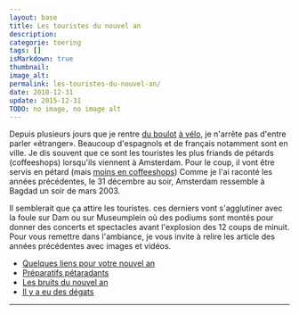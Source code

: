```yaml
---
layout: base
title: Les touristes du nouvel an
description: 
categorie: toering
tags: []
isMarkdown: true
thumbnail: 
image_alt: 
permalink: les-touristes-du-nouvel-an/
date: 2010-12-31
update: 2015-12-31
TODO: no image, no image alt
---
```




Depuis plusieurs jours que je rentre [du boulot](/mon-nouveau-boulot-3) [à vélo](/drooderfiets-mon-nouveau-velo), je n'arrête pas d'entre parler «étranger». Beaucoup d'espagnols et de français notamment sont en ville. Je dis souvent que ce sont les touristes les plus friands de pétards (coffeeshops) lorsqu'ils viennent à Amsterdam. Pour le coup, il vont être servis en pétard (mais [moins en coffeeshops](/quand-les-coffee-shop-fermeront)) Comme je l'ai raconté les années précédentes, le 31 décembre au soir, Amsterdam ressemble à Bagdad un soir de mars 2003.

Il semblerait que ça attire les touristes. ces derniers vont s'agglutiner avec la foule sur Dam ou sur Museumplein où des podiums sont montés pour donner des concerts et spectacles avant l'explosion des 12 coups de minuit. Pour vous remettre dans l'ambiance, je vous invite à relire les article des années précédentes avec images et vidéos.

* [Quelques liens pour votre nouvel an](/liens-pour-nouvel-an)
* [Préparatifs pétaradants](/preparatifs-petaradants)
* [Les bruits du nouvel an](/les-bruits-du-nouvel-an)
* [Il y a eu des dégats](/il-y-a-eu-des-degats)
---